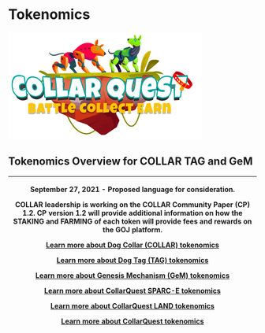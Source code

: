 # Tokenomics



![CollarQuest a Metaverse Play2Earn Ecosystem](../../.gitbook/assets/CollarQuest-SM.png)

## Tokenomics Overview for COLLAR TAG and GeM

| <p>September 27, 2021 - Proposed language for consideration.</p><p></p><p>COLLAR leadership is working on the COLLAR Community Paper (CP) 1.2.  CP version 1.2 will provide additional information on how the STAKING and FARMING of each token will provide fees and rewards on the GOJ platform.</p><p></p><p><a href="dog-collar-collar.md">Learn more about Dog Collar (COLLAR) tokenomics</a></p><p></p><p><a href="dog-tag/">Learn more about Dog Tag (TAG) tokenomics</a></p><p></p><p><a href="genesis-mechanism-gem/">Learn more about Genesis Mechanism (GeM) tokenomics</a></p><p></p><p><a href="collarquest-sparc-e.md">Learn more about CollarQuest SPARC-E tokenomics</a></p><p></p><p><a href="collarquest-land.md">Learn more about CollarQuest LAND tokenomics</a></p><p></p><p><a href="collarquest-tokenomics.md">Learn more about CollarQuest tokenomics</a></p> |
| ------------------------------------------------------------------------------------------------------------------------------------------------------------------------------------------------------------------------------------------------------------------------------------------------------------------------------------------------------------------------------------------------------------------------------------------------------------------------------------------------------------------------------------------------------------------------------------------------------------------------------------------------------------------------------------------------------------------------------------------------------------------------------------------------------------------------------------------------------------------------------------- |
